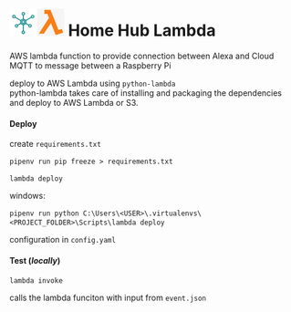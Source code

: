 # <img alt="logo" src="home_hub_logo.svg" height="48" width="48"><img alt="logo" src="amazon-lambda-logo.jpg" height="48" width="48"> Home Hub Lambda

AWS lambda function to provide connection between Alexa and Cloud MQTT to message between a Raspberry Pi

deploy to AWS Lambda using `python-lambda`  
python-lambda takes care of installing and packaging the dependencies and deploy to AWS Lambda or S3.

#### Deploy
create `requirements.txt` 
```
pipenv run pip freeze > requirements.txt
```
```
lambda deploy
```
windows: 
```
pipenv run python C:\Users\<USER>\.virtualenvs\<PROJECT_FOLDER>\Scripts\lambda deploy
```  
configuration in `config.yaml`

#### Test (*locally*)
```
lambda invoke
``` 
calls the lambda funciton with input from `event.json`